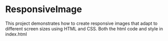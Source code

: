 ﻿# ResponsiveImage
This project demonstrates how to create responsive images that adapt to different screen sizes using HTML and CSS.
Both the html code and style in index.html
